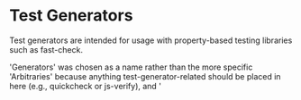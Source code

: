 # Test Generators

Test generators are intended for usage with property-based testing libraries such as fast-check.

'Generators' was chosen as a name rather than the more specific 'Arbitraries' because anything test-generator-related should be placed in here (e.g., quickcheck or js-verify), and '
